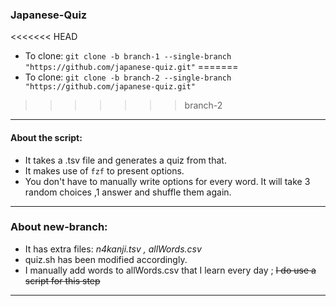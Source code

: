 ### Japanese-Quiz

<<<<<<< HEAD
- To clone: `git clone -b branch-1 --single-branch "https://github.com/japanese-quiz.git"`
=======
- To clone: `git clone -b branch-2 --single-branch "https://github.com/japanese-quiz.git"`
>>>>>>> branch-2

---

#### About the script:
- It takes a .tsv file and generates a quiz from that.
- It makes use of `fzf` to present options.
- You don't have to manually write options for every word. It will take 3 random choices ,1 answer and shuffle them again.

---

### About new-branch:
- It has extra files: *n4kanji.tsv , allWords.csv*
- quiz.sh has been modified accordingly.
- I manually add words to allWords.csv that I learn every day ; ~~I do use a script for this step~~

---

